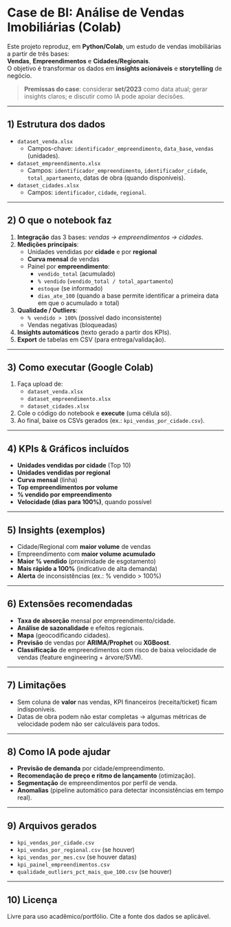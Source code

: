 # Case de BI: Análise de Vendas Imobiliárias (Colab)

Este projeto reproduz, em **Python/Colab**, um estudo de vendas imobiliárias a partir de três bases:  
**Vendas**, **Empreendimentos** e **Cidades/Regionais**.  
O objetivo é transformar os dados em **insights acionáveis** e **storytelling** de negócio.

> **Premissas do case**: considerar **set/2023** como data atual; gerar insights claros; e discutir como IA pode apoiar decisões.

---

## 1) Estrutura dos dados
- `dataset_venda.xlsx`  
  - Campos-chave: `identificador_empreendimento`, `data_base`, `vendas` (unidades).
- `dataset_empreendimento.xlsx`  
  - Campos: `identificador_empreendimento`, `identificador_cidade`, `total_apartamento`, datas de obra (quando disponíveis).
- `dataset_cidades.xlsx`  
  - Campos: `identificador`, `cidade`, `regional`.

---

## 2) O que o notebook faz
1. **Integração** das 3 bases: *vendas → empreendimentos → cidades*.  
2. **Medições principais**:
   - Unidades vendidas por **cidade** e por **regional**  
   - **Curva mensal** de vendas  
   - Painel por **empreendimento**:
     - `vendido_total` (acumulado)  
     - `% vendido` (`vendido_total / total_apartamento`)  
     - `estoque` (se informado)  
     - `dias_ate_100` (quando a base permite identificar a primeira data em que o acumulado ≥ total)  
3. **Qualidade / Outliers**:
   - `% vendido > 100%` (possível dado inconsistente)  
   - Vendas negativas (bloqueadas)  
4. **Insights automáticos** (texto gerado a partir dos KPIs).  
5. **Export** de tabelas em CSV (para entrega/validação).

---

## 3) Como executar (Google Colab)
1. Faça upload de:
   - `dataset_venda.xlsx`
   - `dataset_empreendimento.xlsx`
   - `dataset_cidades.xlsx`
2. Cole o código do notebook e **execute** (uma célula só).
3. Ao final, baixe os CSVs gerados (ex.: `kpi_vendas_por_cidade.csv`).

---

## 4) KPIs & Gráficos incluídos
- **Unidades vendidas por cidade** (Top 10)  
- **Unidades vendidas por regional**  
- **Curva mensal** (linha)  
- **Top empreendimentos por volume**  
- **% vendido por empreendimento**  
- **Velocidade (dias para 100%)**, quando possível

---

## 5) Insights (exemplos)
- Cidade/Regional com **maior volume** de vendas  
- Empreendimento com **maior volume acumulado**  
- **Maior % vendido** (proximidade de esgotamento)  
- **Mais rápido a 100%** (indicativo de alta demanda)  
- **Alerta** de inconsistências (ex.: % vendido > 100%)

---

## 6) Extensões recomendadas
- **Taxa de absorção** mensal por empreendimento/cidade.  
- **Análise de sazonalidade** e efeitos regionais.  
- **Mapa** (geocodificando cidades).  
- **Previsão** de vendas por **ARIMA/Prophet** ou **XGBoost**.  
- **Classificação** de empreendimentos com risco de baixa velocidade de vendas (feature engineering + árvore/SVM).

---

## 7) Limitações
- Sem coluna de **valor** nas vendas, KPI financeiros (receita/ticket) ficam indisponíveis.  
- Datas de obra podem não estar completas → algumas métricas de velocidade podem não ser calculáveis para todos.

---

## 8) Como IA pode ajudar
- **Previsão de demanda** por cidade/empreendimento.  
- **Recomendação de preço e ritmo de lançamento** (otimização).  
- **Segmentação** de empreendimentos por perfil de venda.  
- **Anomalias** (pipeline automático para detectar inconsistências em tempo real).

---

## 9) Arquivos gerados
- `kpi_vendas_por_cidade.csv`  
- `kpi_vendas_por_regional.csv` (se houver)  
- `kpi_vendas_por_mes.csv` (se houver datas)  
- `kpi_painel_empreendimentos.csv`  
- `qualidade_outliers_pct_mais_que_100.csv` (se houver)

---

## 10) Licença
Livre para uso acadêmico/portfólio. Cite a fonte dos dados se aplicável.
